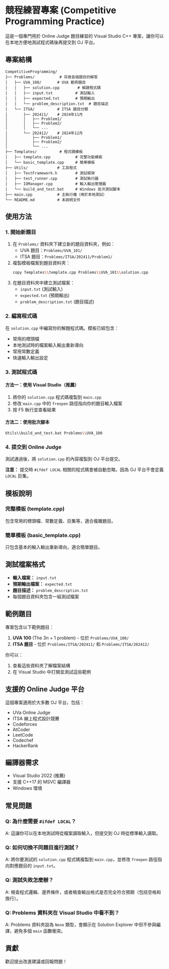 # 競程練習專案 (Competitive Programming Practice)

這是一個專門用於 Online Judge 題目練習的 Visual Studio C++ 專案，讓你可以在本地方便地測試程式碼後再提交到 OJ 平台。

## 專案結構

```
CompetitiveProgramming/
├── Problems/           # 存放各個題目的解答
│   ├── UVA_100/       # UVA 範例題目
│   │   ├── solution.cpp        # 解題程式碼
│   │   ├── input.txt          # 測試輸入
│   │   ├── expected.txt       # 預期輸出
│   │   └── problem_description.txt  # 題目描述
│   └── ITSA/          # ITSA 題目分類
│       ├── 202411/    # 2024年11月
│       │   ├── Problem1/
│       │   ├── Problem2/
│       │   └── ...
│       └── 202412/    # 2024年12月
│           ├── Problem1/
│           ├── Problem2/
│           └── ...
├── Templates/          # 程式碼模板
│   ├── template.cpp           # 完整功能模板
│   └── basic_template.cpp     # 簡單模板
├── Utils/             # 工具程式
│   ├── TestFramework.h        # 測試框架
│   ├── test_runner.cpp        # 測試執行器
│   ├── IOManager.cpp          # 輸入輸出管理器
│   └── build_and_test.bat     # Windows 批次測試腳本
├── main.cpp           # 主執行檔（用於本地測試）
└── README.md          # 本說明文件
```

## 使用方法

### 1. 開始新題目

1. 在 `Problems/` 資料夾下建立新的題目資料夾，例如：
   - UVA 題目：`Problems/UVA_101/`
   - ITSA 題目：`Problems/ITSA/202411/Problem1/`
2. 複製模板檔案到題目資料夾：
   ```bash
   copy Templates\\template.cpp Problems\\UVA_101\\solution.cpp
   ```
3. 在題目資料夾中建立測試檔案：
   - `input.txt` (測試輸入)
   - `expected.txt` (預期輸出)
   - `problem_description.txt` (題目描述)

### 2. 編寫程式碼

在 `solution.cpp` 中編寫你的解題程式碼。模板已經包含：
- 常用的標頭檔
- 本地測試時的檔案輸入輸出重新導向
- 常用常數定義
- 快速輸入輸出設定

### 3. 測試程式碼

#### 方法一：使用 Visual Studio（推薦）
1. 將你的 `solution.cpp` 程式碼複製到 `main.cpp`
2. 修改 `main.cpp` 中的 `freopen` 路徑指向你的題目輸入檔案
3. 按 F5 執行並查看結果

#### 方法二：使用批次腳本
```bash
Utils\\build_and_test.bat Problems\\UVA_100
```

### 4. 提交到 Online Judge

測試通過後，將 `solution.cpp` 的內容複製到 OJ 平台提交。

**注意：** 提交時 `#ifdef LOCAL` 相關的程式碼會被自動忽略，因為 OJ 平台不會定義 `LOCAL` 巨集。

## 模板說明

### 完整模板 (template.cpp)
包含常用的標頭檔、常數定義、巨集等，適合複雜題目。

### 簡單模板 (basic_template.cpp)
只包含基本的輸入輸出重新導向，適合簡單題目。

## 測試檔案格式

- **輸入檔案：** `input.txt`
- **預期輸出檔案：** `expected.txt`
- **題目描述：** `problem_description.txt`
- 每個題目資料夾包含一組測試檔案

## 範例題目

專案包含以下範例題目：

1. **UVA 100** (The 3n + 1 problem) - 位於 `Problems/UVA_100/`
2. **ITSA 題目** - 位於 `Problems/ITSA/202411/` 和 `Problems/ITSA/202412/`

你可以：
1. 查看這些資料夾了解檔案結構
2. 在 Visual Studio 中打開並測試這些範例

## 支援的 Online Judge 平台

這個專案適用於大多數 OJ 平台，包括：
- UVa Online Judge
- ITSA 線上程式設計競賽
- Codeforces
- AtCoder
- LeetCode
- Codechef
- HackerRank

## 編譯器需求

- Visual Studio 2022 (推薦)
- 支援 C++17 的 MSVC 編譯器
- Windows 環境

## 常見問題

### Q: 為什麼需要 `#ifdef LOCAL`？
A: 這讓你可以在本地測試時從檔案讀取輸入，但提交到 OJ 時從標準輸入讀取。

### Q: 如何切換不同題目進行測試？
A: 將你要測試的 `solution.cpp` 程式碼複製到 `main.cpp`，並修改 `freopen` 路徑指向對應題目的 `input.txt`。

### Q: 測試失敗怎麼辦？
A: 檢查程式邏輯、邊界條件，或者檢查輸出格式是否完全符合預期（包括空格和換行）。

### Q: Problems 資料夾在 Visual Studio 中看不到？
A: Problems 資料夾設為 `None` 類型，會顯示在 Solution Explorer 中但不參與編譯，避免多個 `main` 函數衝突。

## 貢獻

歡迎提出改進建議或回報問題！
